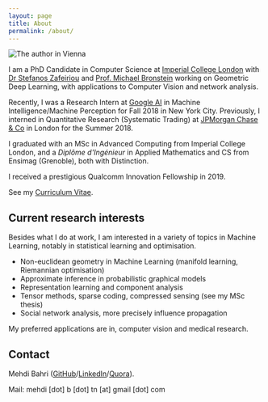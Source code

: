 ```yaml
---
layout: page
title: About
permalink: /about/
---
```


![The author in Vienna](../assets/images/me.jpg)

<!-- I am a Machine Learning researcher in training and will be starting my PhD in Statistical Machine Learning at Imperial College London in October. Previously, I was a research intern at [Speechmatics (Cantab Research Ltd.)](https://www.speechmatics.com) where I worked on improving the company's recurrent neural network language models. Prior to this, I was a Data Scientist at [HarperCollins Publishers](https://www.harpercollins.co.uk) in London. I graduated with an MSc in Advanced Computing from Imperial College London, and a *Diplôme d'Ingénieur* in Applied Mathematics and CS from Ensimag (Grenoble). -->

<!-- {{ site.author.bio }} -->

I am a PhD Candidate in Computer Science at [Imperial College London]("http://www.imperial.ac.uk) with [Dr Stefanos Zafeiriou]("https://wp.doc.ic.ac.uk/szafeiri/") and [Prof. Michael Bronstein]("https://www.imperial.ac.uk/people/m.bronstein") working on Geometric Deep Learning, with applications to Computer Vision and network analysis.

Recently, I was a Research Intern at [Google AI]("https://ai.google/") in Machine Intelligence/Machine Perception for Fall 2018 in New York City. Previously, I interned in Quantitative Research (Systematic Trading) at [JPMorgan Chase & Co]("https://www.jpmorgan.com/") in London for the Summer 2018.

I graduated with an MSc in Advanced Computing from Imperial College London, and a *Diplôme d'Ingénieur* in Applied Mathematics and CS from Ensimag (Grenoble), both with Distinction.

I received a prestigious Qualcomm Innovation Fellowship in 2019.


See my [Curriculum Vitae](http://bahri.io/PDF/Bahri_CV.pdf).
<!-- or my short [Resume](http://bahri.io/PDF/Bahri_resume.pdf). -->

## Current research interests

Besides what I do at work, I am interested in a variety of topics in Machine Learning, notably in statistical learning and optimisation.

* Non-euclidean geometry in Machine Learning (manifold learning, Riemannian optimisation)
* Approximate inference in probabilistic graphical models
* Representation learning and component analysis
* Tensor methods, sparse coding, compressed sensing (see my MSc thesis)
* Social network analysis, more precisely influence propagation

My preferred applications are in, computer vision and medical research.

## Contact

Mehdi Bahri ([GitHub](http://github.com/mbahri)/[LinkedIn](https://uk.linkedin.com/in/mehdibahri/en)/[Quora](https://www.quora.com/profile/Mehdi-Bahri)).

Mail: mehdi [dot] b [dot] tn [at] gmail [dot] com

